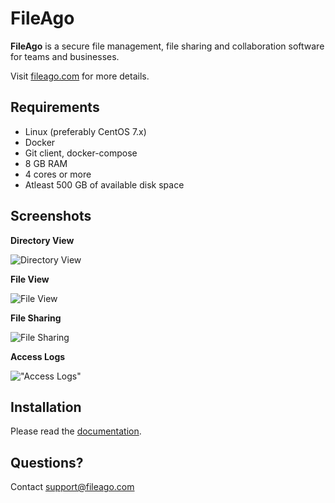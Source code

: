 # FileAgo

**FileAgo** is a secure file management, file sharing and collaboration software for teams and businesses.

Visit [fileago.com](https://www.fileago.com) for more details.

## Requirements

- Linux (preferably CentOS 7.x)
- Docker
- Git client, docker-compose
- 8 GB RAM
- 4 cores or more
- Atleast 500 GB of available disk space

## Screenshots

**Directory View**

![Directory View](screenshots/screenshot1.png "Directory View")



**File View**

![File View](screenshots/screenshot2.png "File View")



**File Sharing**

![File Sharing](screenshots/screenshot3.png "File Sharing")



**Access Logs**

!["Access Logs"](screenshots/screenshot4.png "Access Logs")



## Installation 

Please read the [documentation](https://www.fileago.com/docs/).

## Questions?

Contact [support@fileago.com](mailto:support@fileago.com) 
